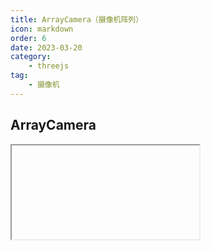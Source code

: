 ```yaml
---
title: ArrayCamera（摄像机阵列）
icon: markdown
order: 6
date: 2023-03-20
category:
    - threejs
tag:
    - 摄像机
---
```


## ArrayCamera

<IFrame url="https://luotainxu-demo.netlify.app/#/threejs/camera/arrayCamera"/>

## 构造函数

### ArrayCamera( array : Array )

一个包含多个摄像机的数组。

## 属性

共有属性请参见其基类[PerspectiveCamera](/threejs/摄像机/透视相机.md)。

### .cameras : Array

摄像机数组。

### .isArrayCamera : Boolean

Read-only flag to check if a given object is of type ArrayCamera.

## 方法

共有方法请参见其基类[PerspectiveCamera](/threejs/摄像机/透视相机.md)。
